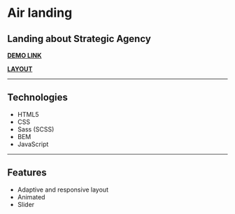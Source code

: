 # **Air landing**

## Landing about Strategic Agency

**[DEMO LINK](https://barantarasnew.github.io/Air-landing/)**

**[LAYOUT](https://www.figma.com/file/rEujNe2HiIsgsXUeYMHCco/Air-(formerly-Dia))**
___
## **Technologies**
+ HTML5
+ CSS
+ Sass (SCSS)
+ BEM
+ JavaScript

___

## **Features**
  + Adaptive and responsive layout
  + Animated
  + Slider
